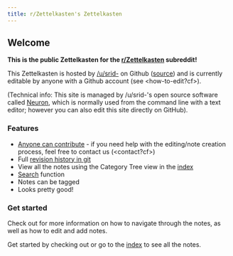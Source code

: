 ```yaml
---
title: r/Zettelkasten's Zettelkasten
---
```


## Welcome
**This is the public Zettelkasten for the [r/Zettelkasten](https://reddit.com/r/Zettelkasten/) subreddit!**

This Zettelkasten is hosted by [/u/srid-](https://www.reddit.com/user/srid-) on Github ([source](https://github.com/srid/reddit.zettel.page)) and is currently editable by anyone with a Github account (see <how-to-edit?cf>). 

(Technical info: This site is managed by /u/srid-'s open source software called [Neuron](https://neuron.zettel.page/), which is normally used from the command line with a text editor; however you can also edit this site directly on GitHub).

### Features
* [Anyone can contribute](https://github.com/srid/reddit.zettel.page/edit/master/index.md) - if you need help with the editing/note creation process, feel free to contact us (<contact?cf>)
* Full [revision history in git](https://github.com/srid/reddit.zettel.page/commits/master)
* View all the notes using the Category Tree view in the [index](z-index.html)
* [Search](search.html) function
* Notes can be tagged
* Looks pretty good!

### Get started

Check out <how-to-use> for more information on how to navigate through the notes, as well as how to edit and add notes.

Get started by checking out <zettelkasten> or go to the [index](https://reddit.zettel.page/z-index.html) to see all the notes.
